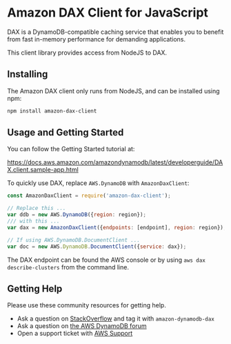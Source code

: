 # Amazon DAX Client for JavaScript

DAX is a DynamoDB-compatible caching service that enables you to benefit from fast in-memory performance for demanding applications.

This client library provides access from NodeJS to DAX.

## Installing
The Amazon DAX client only runs from NodeJS, and can be installed using npm:
```sh
npm install amazon-dax-client
```

## Usage and Getting Started
You can follow the Getting Started tutorial at:

https://docs.aws.amazon.com/amazondynamodb/latest/developerguide/DAX.client.sample-app.html

To quickly use DAX, replace `AWS.DynamoDB` with `AmazonDaxClient`:

```javascript
const AmazonDaxClient = require('amazon-dax-client');

// Replace this ...
var ddb = new AWS.DynamoDB({region: region});
/// with this ...
var dax = new AmazonDaxClient({endpoints: [endpoint], region: region});

// If using AWS.DynamoDB.DocumentClient ...
var doc = new AWS.DynamoDB.DocumentClient({service: dax});
```

The DAX endpoint can be found the AWS console or by using `aws dax describe-clusters` from the command line.

## Getting Help
Please use these community resources for getting help.

 * Ask a question on [StackOverflow](https://stackoverflow.com/) and tag it with `amazon-dynamodb-dax`
 * Ask a question on [the AWS DynamoDB forum](https://forums.aws.amazon.com/forum.jspa?forumID=131&start=0)
 * Open a support ticket with [AWS Support](https://console.aws.amazon.com/support/home#/)

